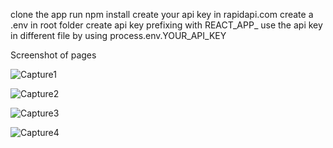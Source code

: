 clone the app
run npm install
create your api key in rapidapi.com
create a .env in root folder
create api key prefixing with REACT_APP_
use the api key in different file by using process.env.YOUR_API_KEY

Screenshot of pages

![Capture1](https://user-images.githubusercontent.com/59224309/226155540-047127d0-e723-4fbf-a9f1-a5217880109b.PNG)

![Capture2](https://user-images.githubusercontent.com/59224309/226155555-77204573-12ea-476e-9985-89dcd6cd7c31.PNG)


![Capture3](https://user-images.githubusercontent.com/59224309/226155558-1c8cfbcc-d884-4be8-9675-ffcbcebdea0f.PNG)


![Capture4](https://user-images.githubusercontent.com/59224309/226155565-e9b4e7ea-04a7-4b66-ac7e-5667417cf8db.PNG)
